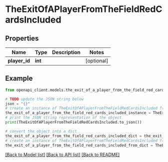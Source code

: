 # TheExitOfAPlayerFromTheFieldRedCardsIncluded


## Properties

Name | Type | Description | Notes
------------ | ------------- | ------------- | -------------
**player_id** | **int** |  | [optional] 

## Example

```python
from openapi_client.models.the_exit_of_a_player_from_the_field_red_cards_included import TheExitOfAPlayerFromTheFieldRedCardsIncluded

# TODO update the JSON string below
json = "{}"
# create an instance of TheExitOfAPlayerFromTheFieldRedCardsIncluded from a JSON string
the_exit_of_a_player_from_the_field_red_cards_included_instance = TheExitOfAPlayerFromTheFieldRedCardsIncluded.from_json(json)
# print the JSON string representation of the object
print(TheExitOfAPlayerFromTheFieldRedCardsIncluded.to_json())

# convert the object into a dict
the_exit_of_a_player_from_the_field_red_cards_included_dict = the_exit_of_a_player_from_the_field_red_cards_included_instance.to_dict()
# create an instance of TheExitOfAPlayerFromTheFieldRedCardsIncluded from a dict
the_exit_of_a_player_from_the_field_red_cards_included_from_dict = TheExitOfAPlayerFromTheFieldRedCardsIncluded.from_dict(the_exit_of_a_player_from_the_field_red_cards_included_dict)
```
[[Back to Model list]](../README.md#documentation-for-models) [[Back to API list]](../README.md#documentation-for-api-endpoints) [[Back to README]](../README.md)


